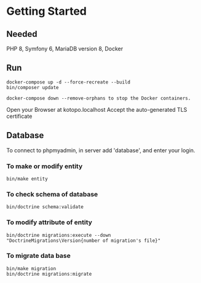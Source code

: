 # Getting Started

## Needed
PHP 8, Symfony 6, MariaDB version 8, Docker

## Run
```
docker-compose up -d --force-recreate --build
bin/composer update

docker-compose down --remove-orphans to stop the Docker containers.
```
Open your Browser at kotopo.localhost
Accept the auto-generated TLS certificate

## Database
To connect to phpmyadmin, in server add 'database', and enter your login.

### To make or modify entity
```
bin/make entity
```
### To check schema of database
```
bin/doctrine schema:validate
```
### To modify attribute of entity
```
bin/doctrine migrations:execute --down "DoctrineMigrations\Version{number of migration's file}"
```

### To migrate data base
```
bin/make migration
bin/doctrine migrations:migrate
```
